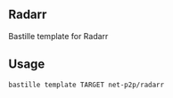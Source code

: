 ## Radarr
Bastille template for Radarr

## Usage
```shell
bastille template TARGET net-p2p/radarr
```

